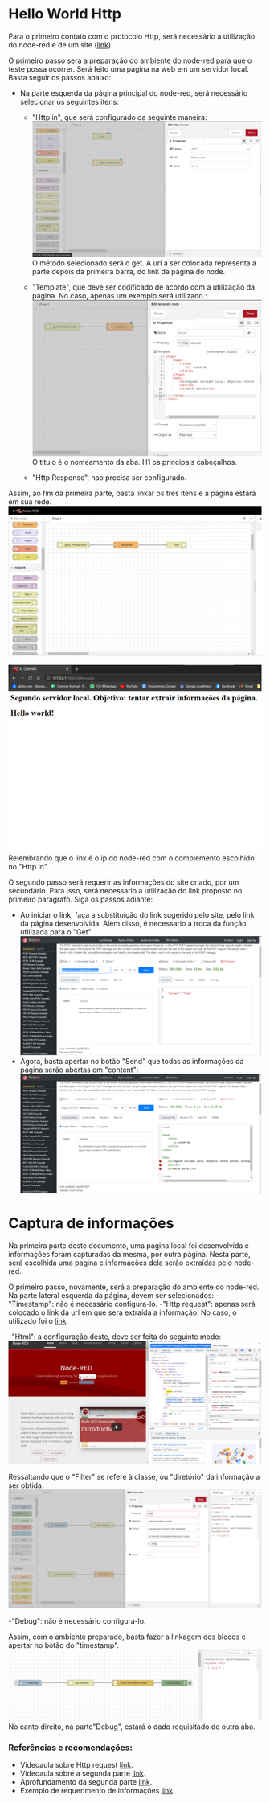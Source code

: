 # Hello World Http

Para o primeiro contato com o protocolo Http, será necessário a utilização do node-red e de um site ([link](https://reqbin.com/req/zvtstmpb/post-request-example)).

O primeiro passo será a preparação do ambiente do node-red para que o teste possa ocorrer. Será feito uma pagina na web em um servidor local. Basta seguir os passos abaixo:
- Na parte esquerda da página principal do node-red, será necessário selecionar os seguintes itens: 
  - "Http in", que será configurado da seguinte maneira:
  ![pic](/media/git/Http/dois.png)
  O método selecionado será o get. A url a ser colocada representa a parte depois da primeira barra, do link da página do node.

  - "Template", que deve ser codificado de acordo com a utilização da página. No caso, apenas um exemplo será utilizado.: 
  ![pic](/media/git/Http/tres.png)
  O título é o nomeamento da aba. H1 os principais cabeçalhos.

  - "Http Response", nao precisa ser configurado.

Assim, ao fim da primeira parte, basta linkar os tres itens e a página estará em sua rede. 
 ![pic](/media/git/Http/cinco.png)

 ![pic](/media/git/Http/quatro.png)
 Relembrando que o link é o ip do node-red com o complemento escolhido no "Http in".

O segundo passo será requerir as informações do site criado, por um secundário. Para isso, será necessario a utilização do link proposto no primeiro parágrafo. Siga os passos adiante:

 - Ao iniciar o link, faça a substituição do link sugerido pelo site, pelo link da página desenvolvida. Além disso, é necessario a troca da função utilizada para o "Get" ![pic](/media/git/Http/seis.png)
 - Agora, basta apertar no botão "Send" que todas as informações da página serão abertas em "content":
 ![pic](/media/git/Http/sete.png)



 # Captura de informações
 Na primeira parte deste documento, uma pagina local foi desenvolvida e informações foram capturadas da mesma, por outra página. Nesta parte, será escolhida uma pagina e informações dela serão extraídas pelo node-red.

 O primeiro passo, novamente, será a preparação do ambiente do node-red. Na parte lateral esquerda da página, devem ser selecionados:
  -"Timestamp": não é necessário configura-lo.
  -"Http request": apenas será colocado o link da url em que será extraída a informação. No caso, o utilizado foi o [link](https://nodered.org/).

  -"Html": a configuração deste, deve ser feita do seguinte modo:
  ![pic](/media/git/Http/oito.png)

  Ressaltando que o "Filter" se refere à classe, ou "diretório" da informação a ser obtida.
    ![pic](/media/git/Http/nove.png)

  -"Debug": não é necessário configura-lo.

Assim, com o ambiente preparado, basta fazer a linkagem dos blocos e apertar no botão do "timestamp".
    ![pic](/media/git/Http/dez.png)
    No canto direito, na parte"Debug", estará o dado requisitado de outra aba.

### Referências e recomendações:

- Videoaula sobre Http request [link](https://www.youtube.com/watch?v=cicTw4SEdxk&ab_channel=SteveCope).
- Videoaula sobre a segunda parte [link](https://www.youtube.com/watch?v=58Cim4kBKkA&t=439s&ab_channel=CFBCursos).
- Aprofundamento da segunda parte [link](https://www.youtube.com/watch?v=58Cim4kBKkA&t=439s&ab_channel=CFBCursos).
- Exemplo de requerimento de informações [link](https://www.youtube.com/watch?v=PkqXU39C9d0&ab_channel=FutureCloud).

